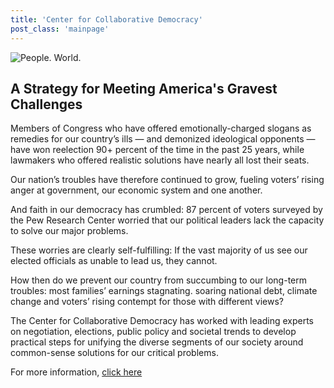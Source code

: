 ```yaml
---
title: 'Center for Collaborative Democracy'
post_class: 'mainpage'
---
```


![People. World.](/files/people-world.jpg)

## A Strategy for Meeting America's Gravest Challenges

Members of Congress who have offered emotionally-charged slogans as remedies for our country’s ills — and demonized ideological opponents — have won reelection 90+ percent of the time in the past 25 years, while lawmakers who offered realistic solutions have nearly all lost their seats. 

Our nation’s troubles have therefore continued to grow, fueling voters’ rising anger at government, our economic system and one another. 

And faith in our democracy has crumbled: 87 percent of voters surveyed by the Pew Research Center worried that our political leaders lack the capacity to solve our major problems. 

These worries are clearly self-fulfilling: If the vast majority of us see our elected officials as unable to lead us, they cannot. 

How then do we prevent our country from succumbing to our long-term troubles: most families’ earnings stagnating. soaring national debt, climate change and voters’ rising contempt for those with different views? 

The Center for Collaborative Democracy has worked with leading experts on negotiation, elections, public policy and societal trends to develop practical steps for unifying the diverse segments of our society around common-sense solutions for our critical problems.  

For more information, [click here][2]

[2]: http://www.GenuineRepresentation.org/future
